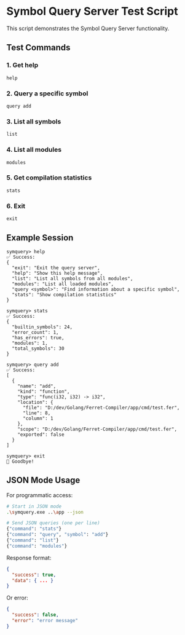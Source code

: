 # Symbol Query Server Test Script

This script demonstrates the Symbol Query Server functionality.

## Test Commands

### 1. Get help
```
help
```

### 2. Query a specific symbol
```
query add
```

### 3. List all symbols
```
list
```

### 4. List all modules
```
modules
```

### 5. Get compilation statistics
```
stats
```

### 6. Exit
```
exit
```

## Example Session

```
symquery> help
✅ Success:
{
  "exit": "Exit the query server",
  "help": "Show this help message",
  "list": "List all symbols from all modules",
  "modules": "List all loaded modules",
  "query <symbol>": "Find information about a specific symbol",
  "stats": "Show compilation statistics"
}

symquery> stats
✅ Success:
{
  "builtin_symbols": 24,
  "error_count": 1,
  "has_errors": true,
  "modules": 1,
  "total_symbols": 30
}

symquery> query add
✅ Success:
[
  {
    "name": "add",
    "kind": "function",
    "type": "func(i32, i32) -> i32",
    "location": {
      "file": "D:/dev/Golang/Ferret-Compiler/app/cmd/test.fer",
      "line": 8,
      "column": 1
    },
    "scope": "D:/dev/Golang/Ferret-Compiler/app/cmd/test.fer",
    "exported": false
  }
]

symquery> exit
👋 Goodbye!
```

## JSON Mode Usage

For programmatic access:

```bash
# Start in JSON mode
.\symquery.exe ..\app --json

# Send JSON queries (one per line)
{"command": "stats"}
{"command": "query", "symbol": "add"}
{"command": "list"}
{"command": "modules"}
```

Response format:
```json
{
  "success": true,
  "data": { ... }
}
```

Or error:
```json
{
  "success": false,
  "error": "error message"
}
```
